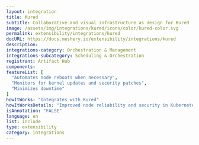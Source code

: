 ```yaml
---
layout: integration
title: Kured
subtitle: Collaborative and visual infrastructure as design for Kured
image: /assets/img/integrations/kured/icons/color/kured-color.svg
permalink: extensibility/integrations/kured
docURL: https://docs.meshery.io/extensibility/integrations/kured
description: 
integrations-category: Orchestration & Management
integrations-subcategory: Scheduling & Orchestration
registrant: Artifact Hub
components: 
featureList: [
  "Automates node reboots when necessary",
  "Monitors for kernel updates and security patches",
  "Minimizes downtime"
]
howItWorks: "Integrates with Kured"
howItWorksDetails: "Improved node reliability and security in Kubernetes"
isAnnotation: "FALSE"
language: en
list: include
type: extensibility
category: integrations
---
```

